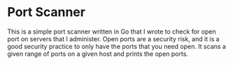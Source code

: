 # Port Scanner

This is a simple port scanner written in Go that I wrote to check for open
port on servers that I administer. Open ports are a security risk, and it is
a good security practice to only have the ports that you need open.
It scans a given range of ports on a given host and prints the open ports.

